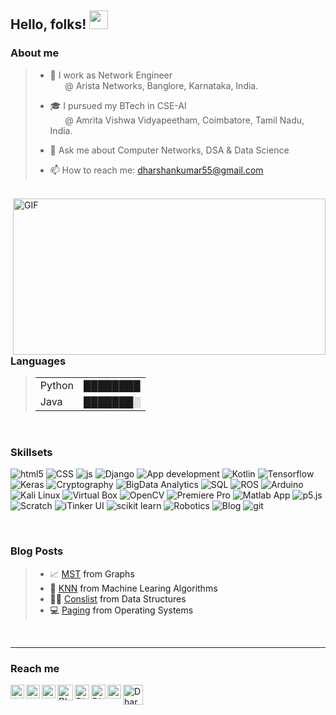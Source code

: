 ## Hello, folks! <img src="https://raw.githubusercontent.com/MartinHeinz/MartinHeinz/master/wave.gif" width="30px">


### About me
>- 💼 I work as Network Engineer <br>
>  &nbsp;&nbsp;&nbsp;&nbsp;&nbsp; @ Arista Networks,
>      Banglore,
>      Karnataka,
>      India.
>- 🎓 I pursued my BTech in CSE-AI <br>
>  &nbsp;&nbsp;&nbsp;&nbsp;&nbsp; @ Amrita Vishwa Vidyapeetham,
>      Coimbatore,
>      Tamil Nadu,
>      India.
>      
>- 💬 Ask me about Computer Networks, DSA & Data Science
>- 📫 How to reach me: dharshankumar55@gmail.com

<br>
 <img align="right" alt="GIF" src="https://github.com/abhisheknaiidu/abhisheknaiidu/blob/master/code.gif?raw=true" width="500" height="250" />
 
### Languages
>|                              |          |
>|------------------------------|----------|
>| Python                       | ████████ |
>| Java                         | ███████░ |  


<br>

### Skillsets
<p>
 <img alt="html5" src="https://img.shields.io/badge/-HTML5-45b8d8?style=flat-square&logo=html5&logoColor=white" />
 <img alt="CSS" src="https://img.shields.io/badge/-CSS-46a2f1?style=flat-square&logo=css3&logoColor=white" />
 <img alt="js" src="https://img.shields.io/badge/-Java Script-2088FF?style=flat-square&logo=javascript&logoColor=white" />
 <img alt="Django" src="https://img.shields.io/badge/-Django-1a73e8?style=flat-square&logo=django&logoColor=white" />
 
 <img alt="App development" src="https://img.shields.io/badge/-App development-007ACC?style=flat-square&logo=android&logoColor=white" />
 <img alt="Kotlin" src="https://img.shields.io/badge/-Kotlin-5849BE?style=flat-square&logo=kotlin&logoColor=white" />
 
 <img alt="Tensorflow" src="https://img.shields.io/badge/-Tensorflow-311C87?style=flat-square&logo=Tensorflow&logoColor=white" />
 <img alt="Keras" src="https://img.shields.io/badge/-Keras-430098?style=flat-square&logo=keras&logoColor=white" />
 
 <img alt="Cryptography" src="https://img.shields.io/badge/-Cryptography-764ABC?style=flat-square&logo=bitcoin&logoColor=white" />
 <img alt="BigData Analytics" src="https://img.shields.io/badge/-BigData Analytics-B7178C?style=flat-square&logo=simple-analytics&logoColor=white" />
 <img alt="SQL" src="https://img.shields.io/badge/-SQL-E10098?style=flat-square&logo=mysql&logoColor=white" />
 
 <img alt="ROS" src="https://img.shields.io/badge/-ROS-CC6699?style=flat-square&logo=ros&logoColor=white" />
 <img alt="Arduino" src="https://img.shields.io/badge/-Arduino-db7092?style=flat-square&logo=arduino&logoColor=white" />
 <img alt="Kali Linux" src="https://img.shields.io/badge/-Kali Linux-F05032?style=flat-square&logo=Linux&logoColor=white" />
 <img alt="Virtual Box" src="https://img.shields.io/badge/-Virtual Box-ea2845?style=flat-square&logo=virtualbox&logoColor=white" />
 <img alt="OpenCV" src="https://img.shields.io/badge/-OpenCV-DD0031?style=flat-square&logo=opencv&logoColor=white" />
 
 <img alt="Premiere Pro" src="https://img.shields.io/badge/-Premiere Pro-CB3837?style=flat-square&logo=adobe-premiere-pro&logoColor=white" />
 <img alt="Matlab App" src="https://img.shields.io/badge/-Matlab App-E34F26?style=flat-square&logo=Apostrophe&logoColor=white" />
 
 <img alt="p5.js" src="https://img.shields.io/badge/-p5.js-FB542B?style=flat-square&logo=Processing-Foundation&logoColor=white" />
 <img alt="Scratch" src="https://img.shields.io/badge/-Scratch-EC4A3F?style=flat-square&logo=scratch&logoColor=white" />
 <img alt="iTinker UI" src="https://img.shields.io/badge/-iTinker UI-F9A03C?style=flat-square&logo=python&logoColor=white" />
 <img alt="scikit learn" src="https://img.shields.io/badge/-scikit learn-F7B93E?style=flat-square&logo=scikit-learn&logoColor=white" />
 
 <img alt="Robotics" src="https://img.shields.io/badge/-Robotics-13aa52?style=flat-square&logo=Private-Internet-Access&logoColor=white" />
 <img alt="Blog" src="https://img.shields.io/badge/-Blog-43853d?style=flat-square&logo=blogger&logoColor=white" />
 <img alt="git" src="https://img.shields.io/badge/-Git-024b30?style=flat-square&logo=git&logoColor=white" />
</p>
<br>

### Blog Posts
> - 📈 <a href="https://wordpress.com/post/ai538393399.wordpress.com/814">MST<a> from Graphs
> - 🤖 <a href="https://wordpress.com/post/ai538393399.wordpress.com/610">KNN<a> from Machine Learing Algorithms
> - 👨‍💻 <a href="https://wordpress.com/post/ai538393399.wordpress.com/267">Conslist<a> from Data Structures
> - ‍💻 <a href="https://wordpress.com/post/ai538393399.wordpress.com/967">Paging<a> from Operating Systems

<br>

<hr style=\"border:0.5px solid gray\"> </hr>

### Reach me
<a href="https://discordapp.com/users/760722327360110624">
  <img align="left" alt="Dharshan's Discord" width="22px" src="https://raw.githubusercontent.com/peterthehan/peterthehan/master/assets/discord.svg" />
</a>
<a href="https://www.linkedin.com/in/dharshan-kumar-ba09521a0/">
  <img align="left" alt="Dharshan's LinkedIN" width="22px" src="https://raw.githubusercontent.com/peterthehan/peterthehan/master/assets/linkedin.svg" />
</a>
<a href="https://github.com/dharshankumar2002/">
  <img align="left" alt="Dharshan's Github" width="22px" src="https://raw.githubusercontent.com/peterthehan/peterthehan/master/assets/github.svg" />
</a>
<a href="https://www.hackerrank.com/dharshan_kumar">
  <img align="left" alt="Dharshan's HackerRank" width="25px" src="assets/HackerRank_logo.svg" />
</a>
<a href="https://www.dharshankumar55@gmail.com">
  <img align="left" alt="Dharshan's Gmail" width="23px" src="assets/Gmail_logo.svg" />
</a>
<a href="https://www.codechef.com/users/dharshan_kumar">
  <img align="left" alt="Dharshan's CodeChef" width="23px" src="assets/codechef_logo.svg" />
</a>
</a>
<a href="https://ai538393399.wordpress.com/">
  <img align="left" alt="Dharshan's website" width="22px" src="assets/website_logo.svg" />
</a>
 <a href="https://www.credly.com/earner/earned">
  <img align="left" alt="Dharshan's Credly" width="32px" src="https://info.credly.com/hs-fs/hubfs/Credly_Logo_Orange_10-Inch.png?width=3000&name=Credly_Logo_Orange_10-Inch.png"
       />
</a>
